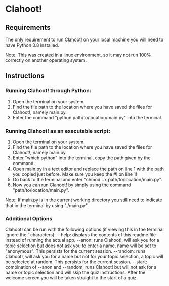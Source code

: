 # Clahoot!

## Requirements
The only requirement to run Clahoot! on your local machine you will need to have Python 3.8 installed.

Note: This was created in a linux environment, so it may not run 100% correctly on another operating system.

## Instructions

### Running Clahoot! through Python:
1. Open the terminal on your system.
2. Find the file path to the location where you have saved the files for Clahoot!, namely main.py.
3. Enter the command "python path/to/location/main.py" into the terminal.

### Running Clahoot! as an executable script:
1. Open the terminal on your system.
2. Find the file path to the location where you have saved the files for Clahoot!, namely main.py.
3. Enter "which python" into the terminal, copy the path given by the command.
4. Open main.py in a text editor and replace the path on line 1 with the path you copied just before. Make sure you keep the #! on line 1!
5. Go back to the terminal and enter "chmod +x path/to/location/main.py".
6. Now you can run Clahoot! by simply using the command "path/to/location/main.py".

Note: If main.py is in the current working directory you still need to indicate that in the terminal by using "./main.py".

### Additional Options
Clahoot! can be run with the following options (if viewing this in the terminal ignore the ` characters):
--help: displays the contents of this readme file instead of running the actual app.
--anon: runs Clahoot!, will ask you for a topic selection but does not ask you to enter a name, name will be set to "anonymous". This persists for the current session.
--random: runs Clahoot!, will ask you for a name but not for your topic selection, a topic will be selected at random. This persists for the current session.
--start: combination of --anon and --random, runs Clahoot! but will not ask for a name or topic selection and will skip the quiz instructions. After the welcome screen you will be taken straight to the start of a quiz.
